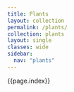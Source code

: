 ```yaml
---
title: Plants
layout: collection
permalink: /plants/
collection: plants
layout: single
classes: wide
sidebar:
  nav: "plants" 
---
```

{{page.index}}